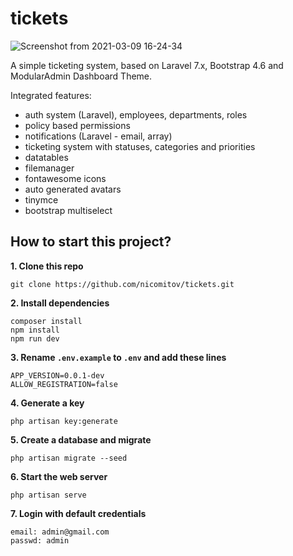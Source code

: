# tickets

![Screenshot from 2021-03-09 16-24-34](https://user-images.githubusercontent.com/10790795/110485107-fa51b880-80f3-11eb-9610-3218914b4fa8.png)

A simple ticketing system, based on Laravel 7.x, Bootstrap 4.6 and ModularAdmin Dashboard Theme.

Integrated features:
- auth system (Laravel), employees, departments, roles
- policy based permissions
- notifications (Laravel - email, array)
- ticketing system with statuses, categories and priorities
- datatables
- filemanager
- fontawesome icons
- auto generated avatars
- tinymce
- bootstrap multiselect


## How to start this project?

**1. Clone this repo**

    git clone https://github.com/nicomitov/tickets.git

**2. Install dependencies**

    composer install
    npm install
    npm run dev

**3. Rename `.env.example` to `.env` and add these lines**

    APP_VERSION=0.0.1-dev
    ALLOW_REGISTRATION=false

**4. Generate a key**

    php artisan key:generate

**5. Create a database and migrate**

    php artisan migrate --seed

**6. Start the web server**

    php artisan serve

**7. Login with default credentials**

    email: admin@gmail.com
    passwd: admin
